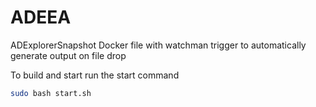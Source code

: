 # ADEEA
ADExplorerSnapshot Docker file with watchman trigger to automatically generate output on file drop



To build and start run the start command
```bash 
sudo bash start.sh
```

